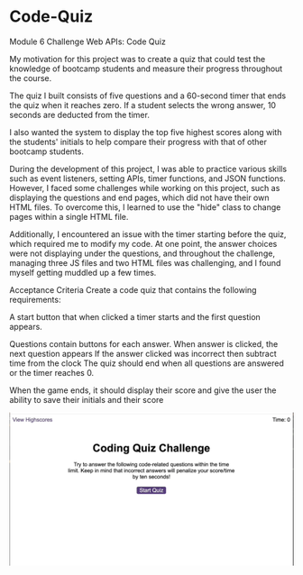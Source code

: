# Code-Quiz

Module 6 Challenge Web APIs: Code Quiz

My motivation for this project was to create a quiz that could test the knowledge of bootcamp students and measure their progress throughout the course.

The quiz I built consists of five questions and a 60-second timer that ends the quiz when it reaches zero. If a student selects the wrong answer, 10 seconds are deducted from the timer.

I also wanted the system to display the top five highest scores along with the students' initials to help compare their progress with that of other bootcamp students.

During the development of this project, I was able to practice various skills such as event listeners, setting APIs, timer functions, and JSON functions. However, I faced some challenges while working on this project, such as displaying the questions and end pages, which did not have their own HTML files. To overcome this, I learned to use the "hide" class to change pages within a single HTML file.

Additionally, I encountered an issue with the timer starting before the quiz, which required me to modify my code. At one point, the answer choices were not displaying under the questions, and throughout the challenge, managing three JS files and two HTML files was challenging, and I found myself getting muddled up a few times.

Acceptance Criteria
Create a code quiz that contains the following requirements:

A start button that when clicked a timer starts and the first question appears.

Questions contain buttons for each answer.
When answer is clicked, the next question appears
If the answer clicked was incorrect then subtract time from the clock
The quiz should end when all questions are answered or the timer reaches 0.

When the game ends, it should display their score and give the user the ability to save their initials and their score

![gif of quiz](assets/Apr-06-2023%2013-46-10.gif)